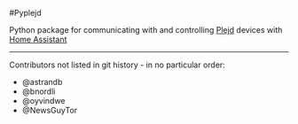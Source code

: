 #Pyplejd

Python package for communicating with and controlling [Plejd](https://plejd.com) devices with [Home Assistant](https://home-assistant.io)

---

Contributors not listed in git history - in no particular order:

- @astrandb
- @bnordli
- @oyvindwe
- @NewsGuyTor
